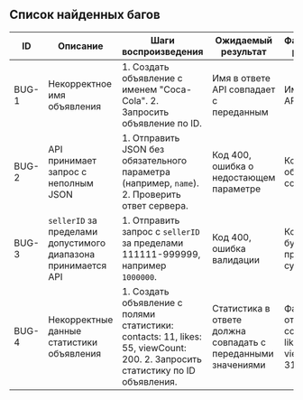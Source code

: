 
## Список найденных багов

| ID  | Описание | Шаги воспроизведения | Ожидаемый результат | Фактический результат |
|-----|----------|----------------------|----------------------|----------------------|
| BUG-1 | Некорректное имя объявления | 1. Создать объявление с именем "Coca-Cola". 2. Запросить объявление по ID. | Имя в ответе API совпадает с переданным | Имя в ответе API - "dsdsd" |
| BUG-2 | API принимает запрос с неполным JSON | 1. Отправить JSON без обязательного параметра (например, `name`). 2. Проверить ответ сервера. | Код 400, ошибка о недостающем параметре | Код 200, объявление создано |
| BUG-3 | `sellerID` за пределами допустимого диапазона принимается API | 1. Отправить запрос с `sellerID` за пределами 111111-999999, например `1000000`. | Код 400, ошибка валидации | Код 200, будто бы продавец существует |
| BUG-4 | Некорректные данные статистики объявления | 1. Создать объявление с полями статистики: contacts: 11, likes: 55, viewCount: 200. 2. Запросить статистику по ID объявления.	| Статистика в ответе должна совпадать с переданными значениями | Фактический ответ: contacts: 11, likes: 110, viewCount: 310 |